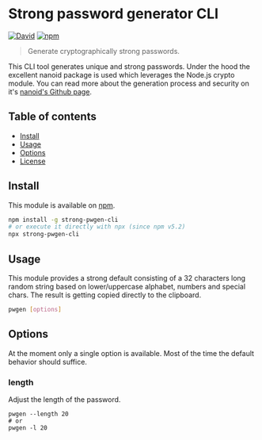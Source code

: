 # Strong password generator CLI

[![David](https://img.shields.io/david/lgraubner/strong-pwgen-cli.svg)](https://david-dm.org/lgraubner/strong-pwgen-cli) [![npm](https://img.shields.io/npm/v/strong-pwgen-cli.svg)](https://www.npmjs.com/package/strong-pwgen-cli)

> Generate cryptographically strong passwords.

This CLI tool generates unique and strong passwords. Under the hood the excellent nanoid package is used which leverages the Node.js crypto module. You can read more about the generation process and security on it's [nanoid's Github page](https://github.com/ai/nanoid#readme).

## Table of contents

- [Install](#install)
- [Usage](#usage)
- [Options](#options)
- [License](#license)

## Install

This module is available on [npm](https://www.npmjs.com/).

```BASH
npm install -g strong-pwgen-cli
# or execute it directly with npx (since npm v5.2)
npx strong-pwgen-cli
```

## Usage

This module provides a strong default consisting of a 32 characters long random string based on lower/uppercase alphabet, numbers and special chars. The result is getting copied directly to the clipboard.

```BASH
pwgen [options]
```

## Options

At the moment only a single option is available. Most of the time the default behavior should suffice.

### length

Adjust the length of the password.

```
pwgen --length 20
# or
pwgen -l 20
```
